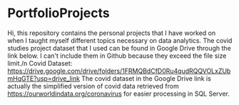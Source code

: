 # PortfolioProjects
Hi, this repository contains the personal projects that I have worked on when I taught myself different topics necessary on data analytics. The covid studies project dataset that I used can be found in Google Drive through the link below. I can't include them in Github because they exceed the file size limit./n
Covid Dataset: https://drive.google.com/drive/folders/1FRMQBdCfD0Ru4qudRQQVOLxZUbmHqGTE?usp=drive_link
The covid dataset in the Google Drive link is actually the simplified version of covid data retrieved from https://ourworldindata.org/coronavirus for easier processing in SQL Server.
